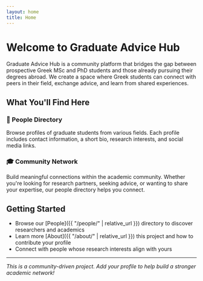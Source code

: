 ```yaml
---
layout: home
title: Home
---
```


# Welcome to Graduate Advice Hub

Graduate Advice Hub is a community platform that bridges the gap between prospective Greek MSc and PhD students and those already pursuing their degrees abroad. We create a space where Greek students can connect with peers in their field, exchange advice, and learn from shared experiences.

## What You'll Find Here

### 👤 People Directory
Browse profiles of graduate students from various fields. Each profile includes contact information, a short bio, research interests, and social media links.


### 🎓 Community Network
Build meaningful connections within the academic community. Whether you're looking for research partners, seeking advice, or wanting to share your expertise, our people directory helps you connect.

## Getting Started

- Browse our [People]({{ "/people/" | relative_url }}) directory to discover researchers and academics
- Learn more [About]({{ "/about/" | relative_url }}) this project and how to contribute your profile
- Connect with people whose research interests align with yours

---

*This is a community-driven project. Add your profile to help build a stronger academic network!*
